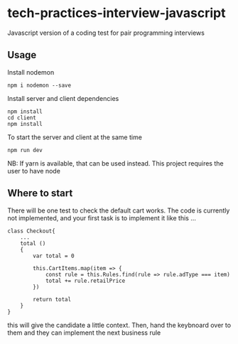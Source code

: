 # tech-practices-interview-javascript
Javascript version of a coding test for pair programming interviews

## Usage

Install nodemon

```
npm i nodemon --save
```

Install server and client dependencies

```
npm install
cd client
npm install
```

To start the server and client at the same time

```
npm run dev
```

NB: If yarn is available, that can be used instead. This project requires the user to have node

## Where to start 

There will be one test to check the default cart works. The code is currently not implemented, and your first task is to implement it like this ...

```
class Checkout{
    ...
    total ()
    {
        var total = 0
        
        this.CartItems.map(item => {
            const rule = this.Rules.find(rule => rule.adType === item)
            total += rule.retailPrice
        })
        
        return total
    }
}
```

this will give the candidate a little context. Then, hand the keybnoard over to them and they can implement the next business rule 
